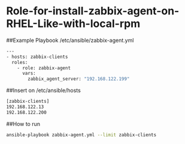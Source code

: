 # Role-for-install-zabbix-agent-on-RHEL-Like-with-local-rpm


##Example Playbook /etc/ansible/zabbix-agent.yml
```bash
---
- hosts: zabbix-clients
  roles:
    - role: zabbix-agent
      vars:
        zabbix_agent_server: "192.168.122.199"
```

##Insert on /etc/ansible/hosts
```bash
[zabbix-clients]
192.168.122.13
192.168.122.200
```


##How to run
```bash
ansible-playbook zabbix-agent.yml --limit zabbix-clients 
```
